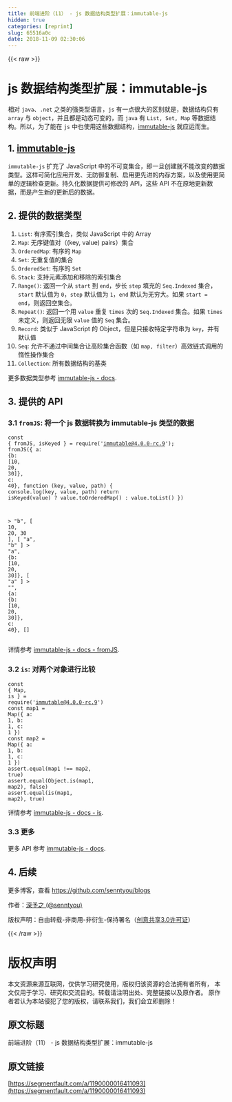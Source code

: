 ```yaml
---
title: 前端进阶（11） - js 数据结构类型扩展：immutable-js
hidden: true
categories: [reprint]
slug: 65516a0c
date: 2018-11-09 02:30:06
---
```


{{< raw >}}
<h1 id="articleHeader0">js &#x6570;&#x636E;&#x7ED3;&#x6784;&#x7C7B;&#x578B;&#x6269;&#x5C55;&#xFF1A;immutable-js</h1><p>&#x76F8;&#x5BF9; <code>java</code>&#x3001;<code>.net</code> &#x4E4B;&#x7C7B;&#x7684;&#x5F3A;&#x7C7B;&#x578B;&#x8BED;&#x8A00;&#xFF0C;<code>js</code> &#x6709;&#x4E00;&#x70B9;&#x5F88;&#x5927;&#x7684;&#x533A;&#x522B;&#x5C31;&#x662F;&#xFF0C;&#x6570;&#x636E;&#x7ED3;&#x6784;&#x53EA;&#x6709; <code>array</code> &#x4E0E; <code>object</code>&#xFF0C;&#x5E76;&#x4E14;&#x90FD;&#x662F;&#x52A8;&#x6001;&#x53EF;&#x53D8;&#x7684;&#xFF0C;&#x800C; <code>java</code> &#x6709; <code>List, Set, Map</code> &#x7B49;&#x6570;&#x636E;&#x7ED3;&#x6784;&#x3002;&#x6240;&#x4EE5;&#xFF0C;&#x4E3A;&#x4E86;&#x80FD;&#x5728; <code>js</code> &#x4E2D;&#x4E5F;&#x4F7F;&#x7528;&#x8FD9;&#x4E9B;&#x6570;&#x636E;&#x7ED3;&#x6784;&#xFF0C;<a href="https://github.com/facebook/immutable-js" rel="nofollow noreferrer" target="_blank">immutable-js</a> &#x5C31;&#x5E94;&#x8FD0;&#x800C;&#x751F;&#x3002;</p><h2 id="articleHeader1">1. <a href="https://github.com/facebook/immutable-js" rel="nofollow noreferrer" target="_blank">immutable-js</a></h2><p><code>immutable-js</code> &#x6269;&#x5145;&#x4E86; JavaScript &#x4E2D;&#x7684;&#x4E0D;&#x53EF;&#x53D8;&#x96C6;&#x5408;&#xFF0C;&#x5373;&#x4E00;&#x65E6;&#x521B;&#x5EFA;&#x5C31;&#x4E0D;&#x80FD;&#x6539;&#x53D8;&#x7684;&#x6570;&#x636E;&#x7C7B;&#x578B;&#x3002;&#x8FD9;&#x6837;&#x53EF;&#x7B80;&#x5316;&#x5E94;&#x7528;&#x5F00;&#x53D1;&#x3001;&#x65E0;&#x9632;&#x5FA1;&#x590D;&#x5236;&#x3001;&#x542F;&#x7528;&#x66F4;&#x5148;&#x8FDB;&#x7684;&#x5185;&#x5B58;&#x65B9;&#x6848;&#xFF0C;&#x4EE5;&#x53CA;&#x4F7F;&#x7528;&#x66F4;&#x7B80;&#x5355;&#x7684;&#x903B;&#x8F91;&#x68C0;&#x67E5;&#x66F4;&#x65B0;&#x3002;&#x6301;&#x4E45;&#x5316;&#x6570;&#x636E;&#x63D0;&#x4F9B;&#x53EF;&#x4FEE;&#x6539;&#x7684; API&#xFF0C;&#x8FD9;&#x4E9B; API &#x4E0D;&#x5728;&#x539F;&#x5730;&#x66F4;&#x65B0;&#x6570;&#x636E;&#xFF0C;&#x800C;&#x662F;&#x4EA7;&#x751F;&#x65B0;&#x7684;&#x66F4;&#x65B0;&#x540E;&#x7684;&#x6570;&#x636E;&#x3002;</p><h2 id="articleHeader2">2. &#x63D0;&#x4F9B;&#x7684;&#x6570;&#x636E;&#x7C7B;&#x578B;</h2><ol><li><code>List</code>: &#x6709;&#x5E8F;&#x7D22;&#x5F15;&#x96C6;&#x5408;&#xFF0C;&#x7C7B;&#x4F3C; JavaScript &#x4E2D;&#x7684; Array</li><li><code>Map</code>: &#x65E0;&#x5E8F;&#x952E;&#x503C;&#x5BF9;&#xFF08;(key, value) pairs&#xFF09;&#x96C6;&#x5408;</li><li><code>OrderedMap</code>: &#x6709;&#x5E8F;&#x7684; <code>Map</code></li><li><code>Set</code>: &#x65E0;&#x91CD;&#x590D;&#x503C;&#x7684;&#x96C6;&#x5408;</li><li><code>OrderedSet</code>: &#x6709;&#x5E8F;&#x7684; <code>Set</code></li><li><code>Stack</code>: &#x652F;&#x6301;&#x5143;&#x7D20;&#x6DFB;&#x52A0;&#x548C;&#x79FB;&#x9664;&#x7684;&#x7D22;&#x5F15;&#x96C6;&#x5408;</li><li><code>Range()</code>: &#x8FD4;&#x56DE;&#x4E00;&#x4E2A;&#x4ECE; <code>start</code> &#x5230; <code>end</code>&#xFF0C;&#x6B65;&#x957F; <code>step</code> &#x586B;&#x5145;&#x7684; <code>Seq.Indexed</code> &#x96C6;&#x5408;&#xFF0C;<code>start</code> &#x9ED8;&#x8BA4;&#x503C;&#x4E3A; <code>0</code>&#xFF0C;<code>step</code> &#x9ED8;&#x8BA4;&#x503C;&#x4E3A; <code>1</code>&#xFF0C;<code>end</code> &#x9ED8;&#x8BA4;&#x4E3A;&#x65E0;&#x7A77;&#x5927;&#x3002;&#x5982;&#x679C; <code>start = end</code>&#xFF0C;&#x5219;&#x8FD4;&#x56DE;&#x7A7A;&#x96C6;&#x5408;&#x3002;</li><li><code>Repeat()</code>: &#x8FD4;&#x56DE;&#x4E00;&#x4E2A;&#x7528; <code>value</code> &#x91CD;&#x590D; <code>times</code> &#x6B21;&#x7684; <code>Seq.Indexed</code> &#x96C6;&#x5408;&#x3002;&#x5982;&#x679C; <code>times</code> &#x672A;&#x5B9A;&#x4E49;&#xFF0C;&#x5219;&#x8FD4;&#x56DE;&#x65E0;&#x9650; <code>value</code> &#x503C;&#x7684; <code>Seq</code> &#x96C6;&#x5408;&#x3002;</li><li><code>Record</code>: &#x7C7B;&#x4F3C;&#x4E8E; JavaScript &#x7684; Object&#xFF0C;&#x4F46;&#x662F;&#x53EA;&#x63A5;&#x6536;&#x7279;&#x5B9A;&#x5B57;&#x7B26;&#x4E32;&#x4E3A; <code>key</code>&#xFF0C;&#x5E76;&#x6709;&#x9ED8;&#x8BA4;&#x503C;</li><li><code>Seq</code>: &#x5141;&#x8BB8;&#x4E0D;&#x901A;&#x8FC7;&#x4E2D;&#x95F4;&#x96C6;&#x5408;&#x8BA9;&#x9AD8;&#x9636;&#x96C6;&#x5408;&#x51FD;&#x6570;&#xFF08;&#x5982; <code>map, filter</code>&#xFF09;&#x9AD8;&#x6548;&#x94FE;&#x5F0F;&#x8C03;&#x7528;&#x7684;&#x60F0;&#x6027;&#x64CD;&#x4F5C;&#x96C6;&#x5408;</li><li><code>Collection</code>: &#x6240;&#x6709;&#x6570;&#x636E;&#x7ED3;&#x6784;&#x7684;&#x57FA;&#x7C7B;</li></ol><p>&#x66F4;&#x591A;&#x6570;&#x636E;&#x7C7B;&#x578B;&#x53C2;&#x8003; <a href="http://facebook.github.io/immutable-js/docs/#/" rel="nofollow noreferrer" target="_blank">immutable-js - docs</a>.</p><h2 id="articleHeader3">3. &#x63D0;&#x4F9B;&#x7684; API</h2><h3 id="articleHeader4">3.1 <code>fromJS</code>: &#x5C06;&#x4E00;&#x4E2A; js &#x6570;&#x636E;&#x8F6C;&#x6362;&#x4E3A; immutable-js &#x7C7B;&#x578B;&#x7684;&#x6570;&#x636E;</h3><div class="widget-codetool" style="display:none"><div class="widget-codetool--inner"><span class="selectCode code-tool" data-toggle="tooltip" data-placement="top" title="" data-original-title="&#x5168;&#x9009;"></span> <span type="button" class="copyCode code-tool" data-toggle="tooltip" data-placement="top" data-clipboard-text="const { fromJS, isKeyed } = require(&apos;immutable@4.0.0-rc.9&apos;);
fromJS({ a: {b: [10, 20, 30]}, c: 40}, function (key, value, path) {
  console.log(key, value, path)
  return isKeyed(value) ? value.toOrderedMap() : value.toList()
})

&gt; &quot;b&quot;, [ 10, 20, 30 ], [ &quot;a&quot;, &quot;b&quot; ]
&gt; &quot;a&quot;, {b: [10, 20, 30]}, [ &quot;a&quot; ]
&gt; &quot;&quot;, {a: {b: [10, 20, 30]}, c: 40}, []" title="" data-original-title="&#x590D;&#x5236;"></span> <span type="button" class="saveToNote code-tool" data-toggle="tooltip" data-placement="top" title="" data-original-title="&#x653E;&#x8FDB;&#x7B14;&#x8BB0;"></span></div></div><pre class="hljs groovy"><code>const { fromJS, isKeyed } = require(<span class="hljs-string">&apos;immutable@4.0.0-rc.9&apos;</span>);
fromJS({ <span class="hljs-string">a:</span> {<span class="hljs-string">b:</span> [<span class="hljs-number">10</span>, <span class="hljs-number">20</span>, <span class="hljs-number">30</span>]}, <span class="hljs-string">c:</span> <span class="hljs-number">40</span>}, function (key, value, path) {
  console.log(key, value, path)
  <span class="hljs-keyword">return</span> isKeyed(value) ? value.toOrderedMap() : value.toList()
})

&gt; <span class="hljs-string">&quot;b&quot;</span>, [ <span class="hljs-number">10</span>, <span class="hljs-number">20</span>, <span class="hljs-number">30</span> ], [ <span class="hljs-string">&quot;a&quot;</span>, <span class="hljs-string">&quot;b&quot;</span> ]
&gt; <span class="hljs-string">&quot;a&quot;</span>, {<span class="hljs-string">b:</span> [<span class="hljs-number">10</span>, <span class="hljs-number">20</span>, <span class="hljs-number">30</span>]}, [ <span class="hljs-string">&quot;a&quot;</span> ]
&gt; <span class="hljs-string">&quot;&quot;</span>, {<span class="hljs-string">a:</span> {<span class="hljs-string">b:</span> [<span class="hljs-number">10</span>, <span class="hljs-number">20</span>, <span class="hljs-number">30</span>]}, <span class="hljs-string">c:</span> <span class="hljs-number">40</span>}, []</code></pre><p>&#x8BE6;&#x60C5;&#x53C2;&#x8003; <a href="http://facebook.github.io/immutable-js/docs/#/fromJS" rel="nofollow noreferrer" target="_blank">immutable-js - docs - fromJS</a>.</p><h3 id="articleHeader5">3.2 <code>is</code>: &#x5BF9;&#x4E24;&#x4E2A;&#x5BF9;&#x8C61;&#x8FDB;&#x884C;&#x6BD4;&#x8F83;</h3><div class="widget-codetool" style="display:none"><div class="widget-codetool--inner"><span class="selectCode code-tool" data-toggle="tooltip" data-placement="top" title="" data-original-title="&#x5168;&#x9009;"></span> <span type="button" class="copyCode code-tool" data-toggle="tooltip" data-placement="top" data-clipboard-text="const { Map, is } = require(&apos;immutable@4.0.0-rc.9&apos;)
const map1 = Map({ a: 1, b: 1, c: 1 })
const map2 = Map({ a: 1, b: 1, c: 1 })
assert.equal(map1 !== map2, true)
assert.equal(Object.is(map1, map2), false)
assert.equal(is(map1, map2), true)" title="" data-original-title="&#x590D;&#x5236;"></span> <span type="button" class="saveToNote code-tool" data-toggle="tooltip" data-placement="top" title="" data-original-title="&#x653E;&#x8FDB;&#x7B14;&#x8BB0;"></span></div></div><pre class="hljs dart"><code><span class="hljs-keyword">const</span> { <span class="hljs-built_in">Map</span>, <span class="hljs-keyword">is</span> } = require(<span class="hljs-string">&apos;immutable@4.0.0-rc.9&apos;</span>)
<span class="hljs-keyword">const</span> map1 = <span class="hljs-built_in">Map</span>({ a: <span class="hljs-number">1</span>, b: <span class="hljs-number">1</span>, c: <span class="hljs-number">1</span> })
<span class="hljs-keyword">const</span> map2 = <span class="hljs-built_in">Map</span>({ a: <span class="hljs-number">1</span>, b: <span class="hljs-number">1</span>, c: <span class="hljs-number">1</span> })
<span class="hljs-keyword">assert</span>.equal(map1 !== map2, <span class="hljs-keyword">true</span>)
<span class="hljs-keyword">assert</span>.equal(<span class="hljs-built_in">Object</span>.<span class="hljs-keyword">is</span>(map1, map2), <span class="hljs-keyword">false</span>)
<span class="hljs-keyword">assert</span>.equal(<span class="hljs-keyword">is</span>(map1, map2), <span class="hljs-keyword">true</span>)</code></pre><p>&#x8BE6;&#x60C5;&#x53C2;&#x8003; <a href="http://facebook.github.io/immutable-js/docs/#/is" rel="nofollow noreferrer" target="_blank">immutable-js - docs - is</a>.</p><h3 id="articleHeader6">3.3 &#x66F4;&#x591A;</h3><p>&#x66F4;&#x591A; API &#x53C2;&#x8003; <a href="http://facebook.github.io/immutable-js/docs/#/" rel="nofollow noreferrer" target="_blank">immutable-js - docs</a>.</p><h2 id="articleHeader7">4. &#x540E;&#x7EED;</h2><p>&#x66F4;&#x591A;&#x535A;&#x5BA2;&#xFF0C;&#x67E5;&#x770B; <a href="https://github.com/senntyou/blogs" rel="nofollow noreferrer" target="_blank">https://github.com/senntyou/blogs</a></p><p>&#x4F5C;&#x8005;&#xFF1A;<a href="https://github.com/senntyou" rel="nofollow noreferrer" target="_blank">&#x6DF1;&#x4E88;&#x4E4B; (@senntyou)</a></p><p>&#x7248;&#x6743;&#x58F0;&#x660E;&#xFF1A;&#x81EA;&#x7531;&#x8F6C;&#x8F7D;-&#x975E;&#x5546;&#x7528;-&#x975E;&#x884D;&#x751F;-&#x4FDD;&#x6301;&#x7F72;&#x540D;&#xFF08;<a href="https://creativecommons.org/licenses/by-nc-nd/3.0/deed.zh" rel="nofollow noreferrer" target="_blank">&#x521B;&#x610F;&#x5171;&#x4EAB;3.0&#x8BB8;&#x53EF;&#x8BC1;</a>&#xFF09;</p>
{{< /raw >}}

# 版权声明
本文资源来源互联网，仅供学习研究使用，版权归该资源的合法拥有者所有，
本文仅用于学习、研究和交流目的。转载请注明出处、完整链接以及原作者。
原作者若认为本站侵犯了您的版权，请联系我们，我们会立即删除！

## 原文标题
前端进阶（11） - js 数据结构类型扩展：immutable-js

## 原文链接
[https://segmentfault.com/a/1190000016411093](https://segmentfault.com/a/1190000016411093)

